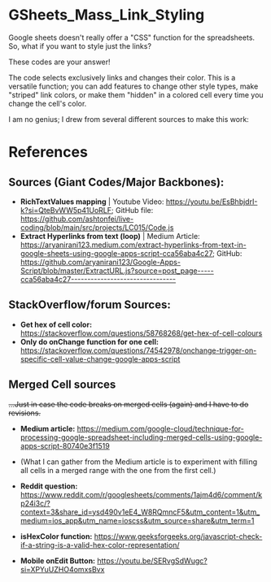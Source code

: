 # GSheets_Mass_Link_Styling
Google sheets doesn't really offer a "CSS" function for the spreadsheets. So, what if you want to style just the links?

These codes are your answer!

The code selects exclusively links and changes their color. This is a versatile function; you can add features to change other style types, make "striped" link colors, or make them "hidden" in a colored cell every time you change the cell's color.

I am no genius; I drew from several different sources to make this work:

# References
## Sources (Giant Codes/Major Backbones):
- **RichTextValues mapping** | Youtube Video: https://youtu.be/EsBhbjdrI-k?si=QteBvWW5p41UoRLF; GitHub file: https://github.com/ashtonfei/live-coding/blob/main/src/projects/LC015/Code.js
- **Extract Hyperlinks from text (loop)** | Medium Article: https://aryanirani123.medium.com/extract-hyperlinks-from-text-in-google-sheets-using-google-apps-script-cca56aba4c27; GitHub: https://github.com/aryanirani123/Google-Apps-Script/blob/master/ExtractURL.js?source=post_page-----cca56aba4c27-------------------------------- 

## StackOverflow/forum Sources:
- **Get hex of cell color:** https://stackoverflow.com/questions/58768268/get-hex-of-cell-colours
- **Only do onChange function for one cell:** https://stackoverflow.com/questions/74542978/onchange-trigger-on-specific-cell-value-change-google-apps-script

## Merged Cell sources
~~...Just in case the code breaks on merged cells (again) and I have to do revisions.~~
- **Medium article:** https://medium.com/google-cloud/technique-for-processing-google-spreadsheet-including-merged-cells-using-google-apps-script-80740e3f1519
- (What I can gather from the Medium article is to experiment with filling all cells in a merged range with the one from the first cell.)
- **Reddit question:** https://www.reddit.com/r/googlesheets/comments/1ajm4d6/comment/kp24i3c/?context=3&share_id=ysd490v1eE4_W8RQmncF5&utm_content=1&utm_medium=ios_app&utm_name=ioscss&utm_source=share&utm_term=1

- **isHexColor function:** https://www.geeksforgeeks.org/javascript-check-if-a-string-is-a-valid-hex-color-representation/
-  **Mobile onEdit Button:** https://youtu.be/SERvgSdWugc?si=XPYuUZHO4omxsBvx


